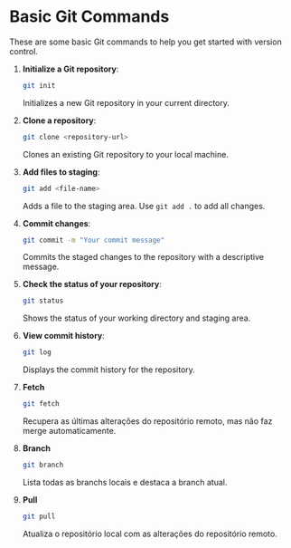# Basic Git Commands

These are some basic Git commands to help you get started with version control.

1. **Initialize a Git repository**:
    ```bash
    git init
    ```
    Initializes a new Git repository in your current directory.

2. **Clone a repository**:
    ```bash
    git clone <repository-url>
    ```
    Clones an existing Git repository to your local machine.

3. **Add files to staging**:
    ```bash
    git add <file-name>
    ```
    Adds a file to the staging area. Use `git add .` to add all changes.

4. **Commit changes**:
    ```bash
    git commit -m "Your commit message"
    ```
    Commits the staged changes to the repository with a descriptive message.

5. **Check the status of your repository**:
    ```bash
    git status
    ```
    Shows the status of your working directory and staging area.

6. **View commit history**:
    ```bash
    git log
    ```
    Displays the commit history for the repository.

7. **Fetch**
    ```bash
    git fetch
    ```
    Recupera as últimas alterações do repositório remoto, mas não faz merge automaticamente.

8. **Branch**
    ```bash
    git branch
    ```
    Lista todas as branchs locais e destaca a branch atual.

9. **Pull**
    ```bash
    git pull
    ```
    Atualiza o repositório local com as alterações do repositório remoto.